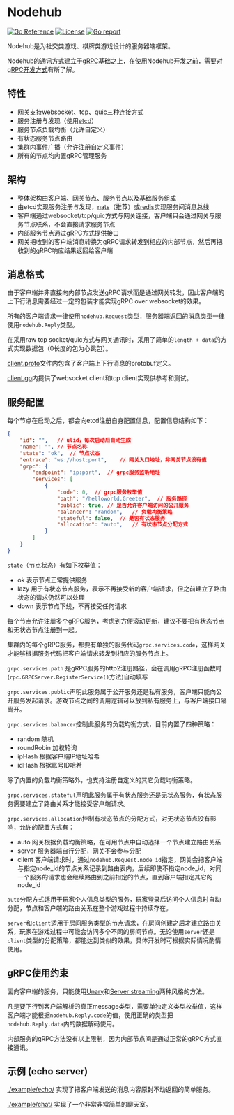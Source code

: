 # Nodehub

[![Go Reference](https://pkg.go.dev/badge/github.com/joyparty/nodehub.svg)](https://pkg.go.dev/github.com/joyparty/nodehub)
[![License](https://img.shields.io/github/license/joyparty/nodehub)](./LICENSE)
[![Go report](https://goreportcard.com/badge/github.com/joyparty/nodehub)](https://goreportcard.com/report/github.com/joyparty/nodehub)

Nodehub是为社交类游戏、棋牌类游戏设计的服务器端框架。

Nodehub的通讯方式建立于[gRPC](https://grpc.io/)基础之上，在使用Nodehub开发之前，需要对[gRPC开发方式](https://grpc.io/docs/languages/go/)有所了解。

## 特性

- 网关支持websocket、tcp、quic三种连接方式
- 服务注册与发现（使用[etcd](https://etcd.io/)）
- 服务节点负载均衡（允许自定义）
- 有状态服务节点路由
- 集群内事件广播（允许注册自定义事件）
- 所有的节点均内置gRPC管理服务

## 架构

- 整体架构由客户端、网关节点、服务节点以及基础服务组成
- 由etcd实现服务注册与发现，[nats](https://nats.io/)（推荐）或[redis](https://redis.io/)实现服务间消息总线
- 客户端通过websocket/tcp/quic方式与网关连接，客户端只会通过网关与服务节点联系，不会直接请求服务节点
- 内部服务节点通过gRPC方式提供接口
- 网关把收到的客户端消息转换为gRPC请求转发到相应的内部节点，然后再把收到的gRPC响应结果返回给客户端

## 消息格式

由于客户端并非直接向内部节点发送gRPC请求而是通过网关转发，因此客户端的上下行消息需要经过一定的包装才能实现gRPC over websocket的效果。

所有的客户端请求一律使用`nodehub.Request`类型，服务器端返回的消息类型一律使用`nodehub.Reply`类型。

在采用raw tcp socket/quic方式与网关通讯时，采用了简单的`length + data`的方式实现数据包（0长度的包为心跳包）。

[client.proto](./api/protobuf/nodehub/client.proto)文件内包含了客户端上下行消息的protobuf定义。

[client.go](./component/gateway/client.go)内提供了websocket client和tcp client实现供参考和测试。

## 服务配置

每个节点在启动之后，都会向etcd注册自身配置信息，配置信息结构如下：

```json
{
	"id": "",	// ulid，每次启动后自动生成
	"name": "",	// 节点名称
	"state": "ok",	// 节点状态
	"entrace": "ws://host:port",	// 网关入口地址，非网关节点没有值
	"grpc": {
		"endpoint": "ip:port",	// grpc服务监听地址
		"services": [
			{
				"code": 0,	// grpc服务枚举值
				"path": "/helloworld.Greeter",	// 服务路径
				"public": true,	// 是否允许客户端访问的公开服务
				"balancer": "random",	// 负载均衡策略
				"stateful": false,	// 是否有状态服务
				"allocation": "auto",	// 有状态节点分配方式
			}
		]
	}
}
```

`state`（节点状态）有如下枚举值：

- ok 表示节点正常提供服务
- lazy 用于有状态节点服务，表示不再接受新的客户端请求，但之前建立了路由状态的请求仍然可以处理
- down 表示节点下线，不再接受任何请求

每个节点允许注册多个gRPC服务，考虑到方便滚动更新，建议不要把有状态节点和无状态节点注册到一起。

集群内的每个gRPC服务，都要有单独的服务代码`grpc.services.code`，这样网关才能够根据服务代码把客户端请求转发到相应的服务节点上。

`grpc.services.path` 是gRPC服务的http2注册路径，会在调用gRPC注册函数时(`rpc.GRPCServer.RegisterService()`方法)自动填写

`grpc.services.public`声明此服务属于公开服务还是私有服务，客户端只能向公开服务发起请求。游戏节点之间的调用逻辑可以放到私有服务上，与客户端接口隔离开。

`grpc.services.balancer`控制此服务的负载均衡方式，目前内置了四种策略：

- random 随机
- roundRobin 加权轮询
- ipHash 根据客户端IP地址哈希
- idHash 根据账号ID哈希

除了内置的负载均衡策略外，也支持注册自定义的其它负载均衡策略。

`grpc.services.stateful`声明此服务属于有状态服务还是无状态服务，有状态服务需要建立了路由关系才能接受客户端请求。

`grpc.services.allocation`控制有状态节点的分配方式，对无状态节点没有影响，允许的配置方式有：

- auto 网关根据负载均衡策略，在可用节点中自动选择一个节点建立路由关系
- server 服务器端自行分配，网关不会参与分配
- client 客户端请求时，通过`nodehub.Request.node_id`指定，网关会把客户端与指定node_id的节点关系记录到路由表内，后续即使不指定node_id，对同一个服务的请求也会继续路由到之前指定的节点，直到客户端指定其它的node_id

`auto`分配方式适用于玩家个人信息类型的服务，玩家登录后访问个人信息时自动分配，节点和客户端的路由关系在整个游戏过程中持续存在。

`server`和`client`适用于房间服务类型的节点请求，在房间创建之后才建立路由关系，玩家在游戏过程中可能会访问多个不同的房间节点。无论使用`server`还是`client`类型的分配策略，都能达到类似的效果，具体开发时可根据实际情况酌情使用。

## gRPC使用约束

面向客户端的服务，只能使用[Unary](https://grpc.io/docs/what-is-grpc/core-concepts/#unary-rpc)和[Server streaming](https://grpc.io/docs/what-is-grpc/core-concepts/#server-streaming-rpc)两种风格的方法。

凡是要下行到客户端解析的真正message类型，需要单独定义类型枚举值，这样客户端才能根据`nodehub.Reply.code`的值，使用正确的类型把`nodehub.Reply.data`内的数据解码使用。

内部服务的gRPC方法没有以上限制，因为内部节点间是通过正常的gRPC方式直接通讯。

## 示例 (echo server)

[./example/echo/](./example/echo/) 实现了把客户端发送的消息内容原封不动返回的简单服务。

[./example/chat/](./example/chat/) 实现了一个非常非常简单的聊天室。
